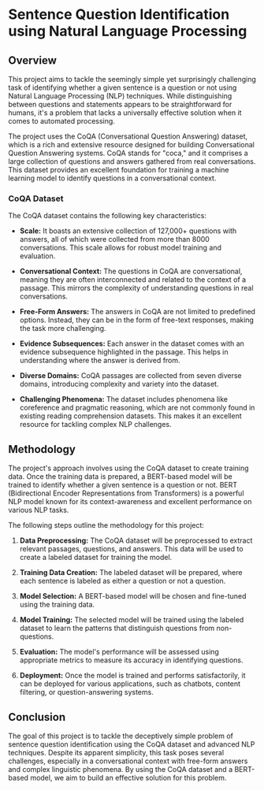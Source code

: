 # Sentence Question Identification using Natural Language Processing

## Overview

This project aims to tackle the seemingly simple yet surprisingly challenging task of identifying whether a given sentence is a question or not using Natural Language Processing (NLP) techniques. While distinguishing between questions and statements appears to be straightforward for humans, it's a problem that lacks a universally effective solution when it comes to automated processing.

The project uses the CoQA (Conversational Question Answering) dataset, which is a rich and extensive resource designed for building Conversational Question Answering systems. CoQA stands for "coca," and it comprises a large collection of questions and answers gathered from real conversations. This dataset provides an excellent foundation for training a machine learning model to identify questions in a conversational context.

### CoQA Dataset

The CoQA dataset contains the following key characteristics:

- **Scale:** It boasts an extensive collection of 127,000+ questions with answers, all of which were collected from more than 8000 conversations. This scale allows for robust model training and evaluation.

- **Conversational Context:** The questions in CoQA are conversational, meaning they are often interconnected and related to the context of a passage. This mirrors the complexity of understanding questions in real conversations.

- **Free-Form Answers:** The answers in CoQA are not limited to predefined options. Instead, they can be in the form of free-text responses, making the task more challenging.

- **Evidence Subsequences:** Each answer in the dataset comes with an evidence subsequence highlighted in the passage. This helps in understanding where the answer is derived from.

- **Diverse Domains:** CoQA passages are collected from seven diverse domains, introducing complexity and variety into the dataset.

- **Challenging Phenomena:** The dataset includes phenomena like coreference and pragmatic reasoning, which are not commonly found in existing reading comprehension datasets. This makes it an excellent resource for tackling complex NLP challenges.

## Methodology

The project's approach involves using the CoQA dataset to create training data. Once the training data is prepared, a BERT-based model will be trained to identify whether a given sentence is a question or not. BERT (Bidirectional Encoder Representations from Transformers) is a powerful NLP model known for its context-awareness and excellent performance on various NLP tasks.

The following steps outline the methodology for this project:

1. **Data Preprocessing:** The CoQA dataset will be preprocessed to extract relevant passages, questions, and answers. This data will be used to create a labeled dataset for training the model.

2. **Training Data Creation:** The labeled dataset will be prepared, where each sentence is labeled as either a question or not a question.

3. **Model Selection:** A BERT-based model will be chosen and fine-tuned using the training data.

4. **Model Training:** The selected model will be trained using the labeled dataset to learn the patterns that distinguish questions from non-questions.

5. **Evaluation:** The model's performance will be assessed using appropriate metrics to measure its accuracy in identifying questions.

6. **Deployment:** Once the model is trained and performs satisfactorily, it can be deployed for various applications, such as chatbots, content filtering, or question-answering systems.

## Conclusion

The goal of this project is to tackle the deceptively simple problem of sentence question identification using the CoQA dataset and advanced NLP techniques. Despite its apparent simplicity, this task poses several challenges, especially in a conversational context with free-form answers and complex linguistic phenomena. By using the CoQA dataset and a BERT-based model, we aim to build an effective solution for this problem.

